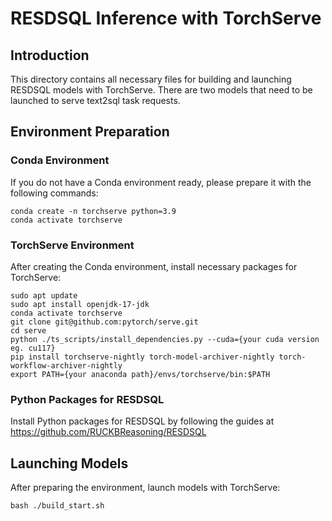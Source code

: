 # RESDSQL Inference with TorchServe 

## Introduction

This directory contains all necessary files for building and launching RESDSQL models with TorchServe. There are two models that need to be launched to serve text2sql task requests.

## Environment Preparation

### Conda Environment

If you do not have a Conda environment ready, please prepare it with the following commands:
```
conda create -n torchserve python=3.9
conda activate torchserve
```

### TorchServe Environment

After creating the Conda environment, install necessary packages for TorchServe:
```
sudo apt update
sudo apt install openjdk-17-jdk
conda activate torchserve
git clone git@github.com:pytorch/serve.git
cd serve
python ./ts_scripts/install_dependencies.py --cuda={your cuda version eg. cu117}
pip install torchserve-nightly torch-model-archiver-nightly torch-workflow-archiver-nightly
export PATH={your anaconda path}/envs/torchserve/bin:$PATH
```

### Python Packages for RESDSQL

Install Python packages for RESDSQL by following the guides at https://github.com/RUCKBReasoning/RESDSQL

## Launching Models 

After preparing the environment, launch models with TorchServe:
```
bash ./build_start.sh
```